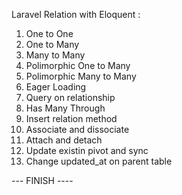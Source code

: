 Laravel Relation with Eloquent :

1. One to One
2. One to Many
3. Many to Many
4. Polimorphic One to Many
5. Polimorphic Many to Many
6. Eager Loading
7. Query on relationship
8. Has Many Through
9. Insert relation method
10. Associate and dissociate
11. Attach and detach
12. Update existin pivot and sync
13. Change updated_at on parent table

--- FINISH ----
